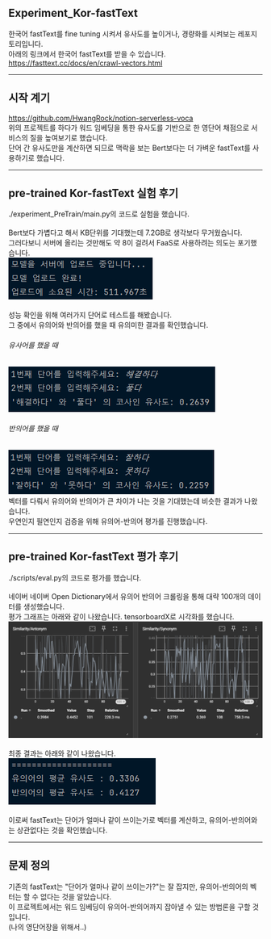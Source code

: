 ## Experiment_Kor-fastText  

한국어 fastText를 fine tuning 시켜서 유사도를 높이거나, 경량화를 시켜보는 레포지토리입니다.  
아래의 링크에서 한국어 fastText를 받을 수 있습니다.  
https://fasttext.cc/docs/en/crawl-vectors.html

---

## 시작 계기
https://github.com/HwangRock/notion-serverless-voca  
위의 프로젝트를 하다가 워드 임베딩을 통한 유사도를 기반으로 한 영단어 채점으로 서비스의 질을 높여보기로 했습니다.  
단어 간 유사도만을 계산하면 되므로 맥락을 보는 Bert보다는 더 가벼운 fastText를 사용하기로 했습니다.  

---

## pre-trained Kor-fastText 실험 후기
./experiment_PreTrain/main.py의 코드로 실험을 했습니다.  
</br>
Bert보다 가볍다고 해서 KB단위를 기대했는데 7.2GB로 생각보다 무거웠습니다.  
그러다보니 서버에 올리는 것만해도 약 8이 걸려서 FaaS로 사용하려는 의도는 포기했습니다.  
![](presentation/uploaded.png)  
</br>
성능 확인을 위해 여러가지 단어로 테스트를 해봤습니다.  
그 중에서 유의어와 반의어를 했을 때 유의미한 결과를 확인했습니다.  
###### 유사어를 했을 때  
![](presentation/ex1.png)  
###### 반의어를 했을 때  
![](presentation/ex2.png)  
벡터를 다뤄서 유의어와 반의어가 큰 차이가 나는 것을 기대했는데 비슷한 결과가 나왔습니다.  
우연인지 필연인지 검증을 위해 유의어-반의어 평가를 진행했습니다.

---

## pre-trained Kor-fastText 평가 후기
./scripts/eval.py의 코드로 평가를 했습니다.  
</br>
네이버 네이버 Open Dictionary에서 유의어 반의어 크롤링을 통해 대략 100개의 데이터를 생성했습니다.  
평가 그래프는 아래와 같이 나왔습니다. tensorboardX로 시각화를 했습니다.  
![](presentation/pretrain_graph.png)  
</br>
최종 결과는 아래와 같이 나왔습니다.  
![](presentation/pretrain_result.png)  
</br>
이로써 fastText는 단어가 얼마나 같이 쓰이는가로 벡터를 계산하고, 유의어-반의어와는 상관없다는 것을 확인했습니다.  

---

## 문제 정의
기존의 fastText는 "단어가 얼마나 같이 쓰이는가?"는 잘 잡지만, 유의어-반의어의 벡터는 할 수 없다는 것을 알았습니다.  
이 프로젝트에서는 워드 임베딩이 유의어-반의어까지 잡아낼 수 있는 방법론을 구할 것입니다.  
(나의 영단어장을 위해서..)  
